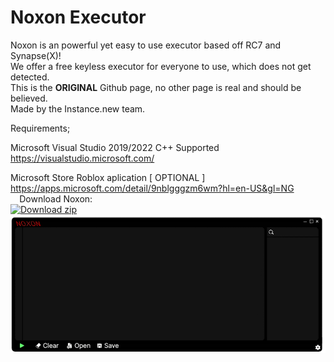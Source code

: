# Noxon Executor

Noxon is an powerful yet easy to use executor based off RC7 and Synapse(X)!\
We offer a free keyless executor for everyone to use, which does not get detected.\
This is the **ORIGINAL** Github page, no other page is real and should be believed.\
Made by the Instance.new team.

Requirements; 

Microsoft Visual Studio 2019/2022 C++ Supported\
https://visualstudio.microsoft.com/

Microsoft Store Roblox aplication [ OPTIONAL ]\
https://apps.microsoft.com/detail/9nblgggzm6wm?hl=en-US&gl=NG    \
⠀
Download Noxon:\
[![Download zip](https://custom-icon-badges.demolab.com/badge/-Download-blue?style=for-the-badge&logo=download&logoColor=white "Download")](https://github.com/Therwakyi1/Noxon-Executor)\
![Logo](Resources/newui.png)
